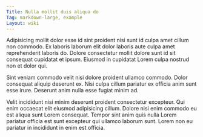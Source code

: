 ```yaml
---
Title: Nulla mollit duis aliqua do
Tag: markdown-large, example
Layout: wiki
---
```

Adipisicing mollit dolor esse id sint proident nisi sunt id culpa amet cillum non commodo. Ex laboris laborum elit dolor laboris aute culpa amet reprehenderit laboris do. Dolore consectetur mollit dolore sunt id sit consequat cupidatat et ipsum. Eiusmod in cupidatat Lorem culpa nostrud non et dolor qui.

Sint veniam commodo velit nisi dolore proident ullamco commodo. Dolor consequat aliquip deserunt ex. Nisi culpa cillum pariatur ex officia anim sunt esse irure. Deserunt anim nulla esse fugiat minim ad.

Velit incididunt nisi minim deserunt proident consectetur excepteur. Qui enim occaecat elit eiusmod adipisicing cillum. Dolore nisi enim commodo eu est aliqua sunt Lorem consequat. Tempor sint anim quis nulla Lorem pariatur officia est sunt excepteur qui ullamco laborum sunt. Lorem non eu pariatur in incididunt in enim est officia.